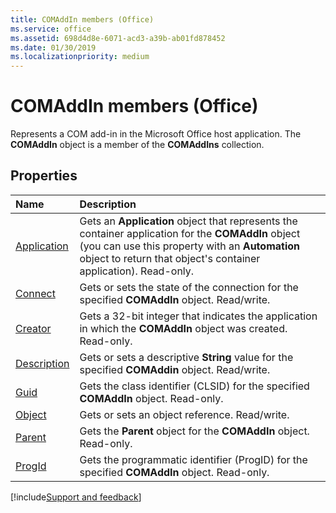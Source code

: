 ```yaml
---
title: COMAddIn members (Office)
ms.service: office
ms.assetid: 698d4d8e-6071-acd3-a39b-ab01fd878452
ms.date: 01/30/2019
ms.localizationpriority: medium
---
```



# COMAddIn members (Office)

Represents a COM add-in in the Microsoft Office host application. The **COMAddIn** object is a member of the **COMAddIns** collection.


## Properties

|Name|Description|
|:-----|:-----|
|[Application](../../Office.COMAddIn.Application.md)|Gets an **Application** object that represents the container application for the **COMAddIn** object (you can use this property with an **Automation** object to return that object's container application). Read-only.|
|[Connect](../../Office.COMAddIn.Connect.md)|Gets or sets the state of the connection for the specified **COMAddIn** object. Read/write.|
|[Creator](../../Office.COMAddIn.Creator.md)|Gets a 32-bit integer that indicates the application in which the **COMAddIn** object was created. Read-only.|
|[Description](../../Office.COMAddIn.Description.md)|Gets or sets a descriptive **String** value for the specified **COMAddin** object. Read/write.|
|[Guid](../../Office.COMAddIn.Guid.md)|Gets the class identifier (CLSID) for the specified **COMAddIn** object. Read-only.|
|[Object](../../Office.COMAddIn.Object.md)|Gets or sets an object reference. Read/write.|
|[Parent](../../Office.COMAddIn.Parent.md)|Gets the **Parent** object for the **COMAddIn** object. Read-only.|
|[ProgId](../../Office.COMAddIn.ProgId.md)|Gets the programmatic identifier (ProgID) for the specified **COMAddIn** object. Read-only.|

[!include[Support and feedback](~/includes/feedback-boilerplate.md)]